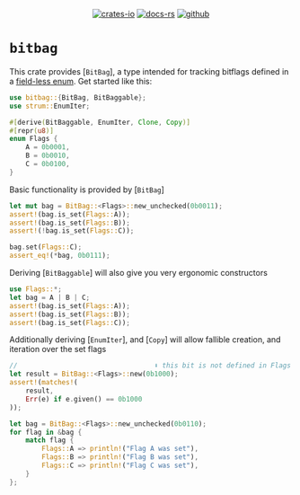 <div align="center">

[![crates-io](https://img.shields.io/crates/v/bitbag.svg)](https://crates.io/crates/bitbag)
[![docs-rs](https://docs.rs/bitbag/badge.svg)](https://docs.rs/bitbag)
[![github](https://img.shields.io/static/v1?label=&message=github&color=grey&logo=github)](https://github.com/aatifsyed/bitbag)

</div>

# `bitbag`

This crate provides [`BitBag`], a type intended for tracking bitflags defined in a [field-less enum](https://doc.rust-lang.org/rust-by-example/custom_types/enum/c_like.html).
Get started like this:
```rust
use bitbag::{BitBag, BitBaggable};
use strum::EnumIter;

#[derive(BitBaggable, EnumIter, Clone, Copy)]
#[repr(u8)]
enum Flags {
    A = 0b0001,
    B = 0b0010,
    C = 0b0100,
}
```
Basic functionality is provided by [`BitBag`]
```rust
let mut bag = BitBag::<Flags>::new_unchecked(0b0011);
assert!(bag.is_set(Flags::A));
assert!(bag.is_set(Flags::B));
assert!(!bag.is_set(Flags::C));

bag.set(Flags::C);
assert_eq!(*bag, 0b0111);

```
Deriving [`BitBaggable`] will also give you very ergonomic constructors
```rust
use Flags::*;
let bag = A | B | C;
assert!(bag.is_set(Flags::A));
assert!(bag.is_set(Flags::B));
assert!(bag.is_set(Flags::C));
```
Additionally deriving [`EnumIter`], and [`Copy`] will allow fallible creation, and iteration over the set flags
```rust
//                                  ⬇ this bit is not defined in Flags
let result = BitBag::<Flags>::new(0b1000);
assert!(matches!(
    result,
    Err(e) if e.given() == 0b1000
));

let bag = BitBag::<Flags>::new_unchecked(0b0110);
for flag in &bag {
    match flag {
        Flags::A => println!("Flag A was set"),
        Flags::B => println!("Flag B was set"),
        Flags::C => println!("Flag C was set"),
    }
};
```
